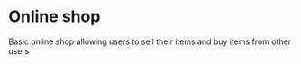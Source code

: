 <h1> Online shop </h1>

Basic online shop allowing users to sell their items and buy items from other users
